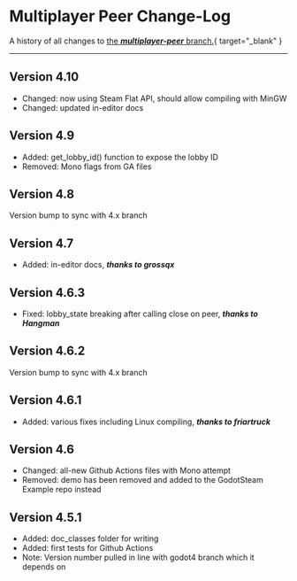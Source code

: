 # Multiplayer Peer Change-Log

A history of all changes to [the ***multiplayer-peer*** branch.](https://github.com/GodotSteam/GodotSteam/tree/multiplayer-peer){ target="\_blank" }

---

## Version 4.10

- Changed: now using Steam Flat API, should allow compiling with MinGW
- Changed: updated in-editor docs

## Version 4.9

- Added: get_lobby_id() function to expose the lobby ID
- Removed: Mono flags from GA files

## Version 4.8

Version bump to sync with 4.x branch

## Version 4.7

- Added: in-editor docs, ***thanks to grossqx***

## Version 4.6.3

- Fixed: lobby_state breaking after calling close on peer, ***thanks to Hangman***

## Version 4.6.2

Version bump to sync with 4.x branch

## Version 4.6.1

- Added: various fixes including Linux compiling, ***thanks to friartruck***

## Version 4.6

- Changed: all-new Github Actions files with Mono attempt
- Removed: demo has been removed and added to the GodotSteam Example repo instead

## Version 4.5.1

- Added: doc_classes folder for writing
- Added: first tests for Github Actions
- Note: Version number pulled in line with godot4 branch which it depends on